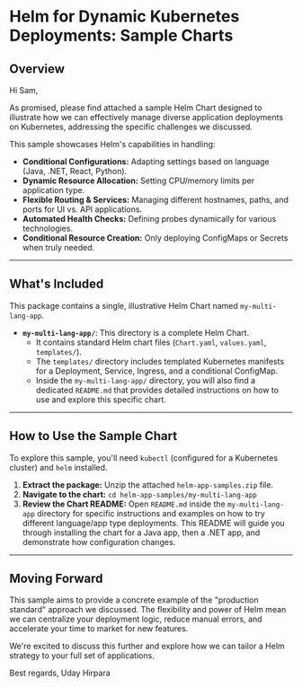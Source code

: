 # Helm for Dynamic Kubernetes Deployments: Sample Charts

## Overview

Hi Sam,

As promised, please find attached a sample Helm Chart designed to illustrate how we can effectively manage diverse application deployments on Kubernetes, addressing the specific challenges we discussed.

This sample showcases Helm's capabilities in handling:

* **Conditional Configurations:** Adapting settings based on language (Java, .NET, React, Python).
* **Dynamic Resource Allocation:** Setting CPU/memory limits per application type.
* **Flexible Routing & Services:** Managing different hostnames, paths, and ports for UI vs. API applications.
* **Automated Health Checks:** Defining probes dynamically for various technologies.
* **Conditional Resource Creation:** Only deploying ConfigMaps or Secrets when truly needed.

---

## What's Included

This package contains a single, illustrative Helm Chart named `my-multi-lang-app`.

* **`my-multi-lang-app/`**: This directory is a complete Helm Chart.
    * It contains standard Helm chart files (`Chart.yaml`, `values.yaml`, `templates/`).
    * The `templates/` directory includes templated Kubernetes manifests for a Deployment, Service, Ingress, and a conditional ConfigMap.
    * Inside the `my-multi-lang-app/` directory, you will also find a dedicated `README.md` that provides detailed instructions on how to use and explore this specific chart.

---

## How to Use the Sample Chart

To explore this sample, you'll need `kubectl` (configured for a Kubernetes cluster) and `helm` installed.

1.  **Extract the package:** Unzip the attached `helm-app-samples.zip` file.
2.  **Navigate to the chart:** `cd helm-app-samples/my-multi-lang-app`
3.  **Review the Chart README:** Open `README.md` inside the `my-multi-lang-app` directory for specific instructions and examples on how to try different language/app type deployments. This README will guide you through installing the chart for a Java app, then a .NET app, and demonstrate how configuration changes.

---

## Moving Forward

This sample aims to provide a concrete example of the "production standard" approach we discussed. The flexibility and power of Helm mean we can centralize your deployment logic, reduce manual errors, and accelerate your time to market for new features.

We're excited to discuss this further and explore how we can tailor a Helm strategy to your full set of applications.

Best regards,
Uday Hirpara